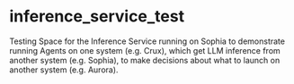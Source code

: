 # inference_service_test
Testing Space for the Inference Service running on Sophia to demonstrate running Agents on one system (e.g. Crux), which get LLM inference from another system (e.g. Sophia), to make decisions about what to launch on another system (e.g. Aurora).
